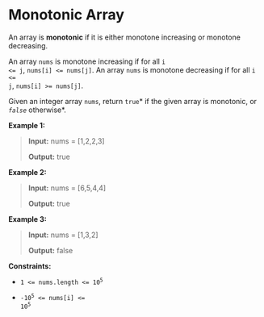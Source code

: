 # Monotonic Array

An array is **monotonic** if it is either monotone increasing or monotone decreasing.

An array <code>nums</code> is monotone increasing if for all <code>i &lt;= j</code>, <code>nums[i] &lt;= nums[j]</code>. An array <code>nums</code> is monotone decreasing if for all <code>i &lt;= j</code>, <code>nums[i] &gt;= nums[j]</code>.

Given an integer array <code>nums</code>, return <code>true</code>* if the given array is monotonic, or *<code>false</code>* otherwise*.


**Example 1:**
>
> **Input:** nums = [1,2,2,3]
>
> **Output:** true

**Example 2:**
>
> **Input:** nums = [6,5,4,4]
>
> **Output:** true

**Example 3:**
>
> **Input:** nums = [1,3,2]
>
> **Output:** false


**Constraints:**

- <code>1 &lt;= nums.length &lt;= 10<sup>5</sup></code>

- <code>-10<sup>5</sup> &lt;= nums[i] &lt;= 10<sup>5</sup></code>
